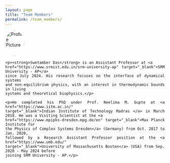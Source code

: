 ```yaml
---
layout: page
title: "Team Members"
permalink: /team_members/
---
```


<div class="figure-container">
    <img src="{{ site.baseurl }}/images/Das_Swet.png" alt="Profile Picture"
         style="width: 60px; height: 80px; object-fit: cover; border-radius: 50%; margin-right: 20px;">
</div>

<div class="profile-text" style="text-align: justify;">

    <p><strong>Swetamber Das</strong> is an Assistant Professor at <a 
    href="https://www.srmist.edu.in/srm-university-ap" target="_blank">SRM University - AP</a> 
    since July 2024. His research focuses on the interface of dynamical systems 
    and non-equilibrium physics, with an interest in thermodynamic bounds in living 
    systems and theoretical biophysics.</p>

    <p>He completed his PhD under Prof. Neelima M. Gupte at <a href="https://www.iitm.ac.in/" 
    target="_blank">Indian Institute of Technology Madras </a> in March 2018. He was a Visiting Scientist at the <a 
    href="https://www.mpipks-dresden.mpg.de/en" target="_blank">Max Planck Institute for 
    the Physics of Complex Systems Dresden</a> (Germany) from Oct. 2017 to Jan. 2020, 
    followed by a Research Assistant Professor position at the <a href="https://www.umb.edu/" 
    target="_blank">University of Massachusetts Boston</a> (USA) from Sep. 2020 - May 2024 before 
    joining SRM University - AP.</p>

</div>
